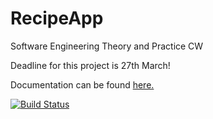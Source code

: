 # RecipeApp
Software Engineering Theory and Practice CW

Deadline for this project is 27th March!

Documentation can be found [here.](https://up885000.github.io/out/index.html)

[![Build Status](https://travis-ci.com/up885000/up885000.github.io.svg?branch=master)](https://travis-ci.com/up885000/up885000.github.io)
